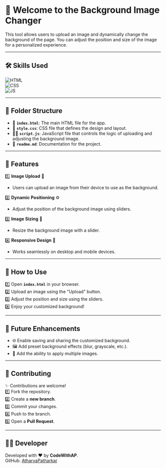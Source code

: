 # 🌆 Welcome to the Background Image Changer

This tool allows users to upload an image and dynamically change the background of the page. You can adjust the position and size of the image for a personalized experience.

---

## 🛠️ Skills Used
![HTML](https://img.shields.io/badge/html5%20-%23E34F26.svg?&style=for-the-badge&logo=html5&logoColor=white)  
![CSS](https://img.shields.io/badge/css3%20-%231572B6.svg?&style=for-the-badge&logo=css3&logoColor=white)  
![JS](https://img.shields.io/badge/javascript%20-%23323330.svg?&style=for-the-badge&logo=javascript&logoColor=%23F7DF1E)

---

## 📂 Folder Structure
- 📄 **`index.html`**: The main HTML file for the app.
- 🎨 **`style.css`**: CSS file that defines the design and layout.
- 🧑‍💻 **`script.js`**: JavaScript file that controls the logic of uploading and adjusting the background image.
- 📝 **`readme.md`**: Documentation for the project.

---

## 🌟 Features
1️⃣ **Image Upload** 📸  
   - Users can upload an image from their device to use as the background.

2️⃣ **Dynamic Positioning** ⚙️  
   - Adjust the position of the background image using sliders.

3️⃣ **Image Sizing** 🔧  
   - Resize the background image with a slider.

4️⃣ **Responsive Design** 📱  
   - Works seamlessly on desktop and mobile devices.

---

## 🚀 How to Use
1️⃣ Open **`index.html`** in your browser.  
2️⃣ Upload an image using the "Upload" button.  
3️⃣ Adjust the position and size using the sliders.  
4️⃣ Enjoy your customized background!

---

## 🔮 Future Enhancements
- 🌐 Enable saving and sharing the customized background.
- 🖼️ Add preset background effects (blur, grayscale, etc.).
- 📅 Add the ability to apply multiple images.

---

## 🤝 Contributing
✨ Contributions are welcome!  
1️⃣ Fork the repository.  
2️⃣ Create a **new branch**.  
3️⃣ Commit your changes.  
4️⃣ Push to the branch.  
5️⃣ Open a **Pull Request**.

---

## 🧑‍💻 Developer
Developed with ❤️ by **CodeWithAP**.  
GitHub: [AtharvaPatharkar](https://github.com/AtharvaPatharkar)

